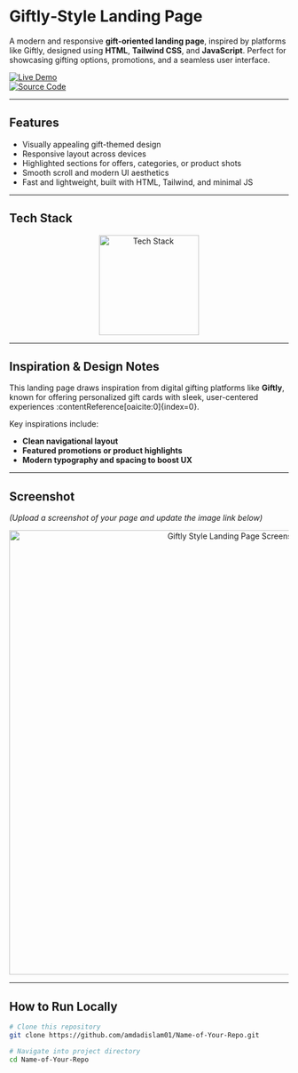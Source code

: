#  Giftly‑Style Landing Page

A modern and responsive **gift-oriented landing page**, inspired by platforms like Giftly, designed using **HTML**, **Tailwind CSS**, and **JavaScript**. Perfect for showcasing gifting options, promotions, and a seamless user interface.

[![Live Demo](https://img.shields.io/badge/🚀_Live_Demo-00C7B7?style=for-the-badge&logo=netlify&logoColor=white)](https://giftly-01.netlify.app/)  
[![Source Code](https://img.shields.io/badge/💻_Source_Code-181717?style=for-the-badge&logo=github&logoColor=white)](https://github.com/amdadislam01/?tab=repositories)

---

##  Features

-  Visually appealing gift-themed design
-  Responsive layout across devices
-  Highlighted sections for offers, categories, or product shots
-  Smooth scroll and modern UI aesthetics
-  Fast and lightweight, built with HTML, Tailwind, and minimal JS

---

##  Tech Stack

<p align="center">
  <img src="https://skillicons.dev/icons?i=html,css,tailwindcss,js" alt="Tech Stack" width="180"/>
</p>

---

##  Inspiration & Design Notes

This landing page draws inspiration from digital gifting platforms like **Giftly**, known for offering personalized gift cards with sleek, user-centered experiences :contentReference[oaicite:0]{index=0}.

Key inspirations include:
- **Clean navigational layout**  
- **Featured promotions or product highlights**  
- **Modern typography and spacing to boost UX**

---

##  Screenshot

*(Upload a screenshot of your page and update the image link below)*

<p align="center">
  <img src="https://i.postimg.cc/YOUR_IMAGE_LINK.png" alt="Giftly Style Landing Page Screenshot" width="800"/>
</p>

---

##  How to Run Locally

```bash
# Clone this repository
git clone https://github.com/amdadislam01/Name-of-Your-Repo.git

# Navigate into project directory
cd Name-of-Your-Repo


